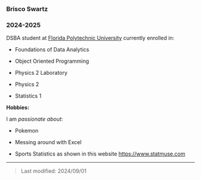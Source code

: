 ### Brisco Swartz

### 2024-2025 

DSBA student at [Florida Polytechnic University](https://www.floridapoly.edu) currently enrolled in: 

- Foundations of Data Analytics

- Object Oriented Programming

- Physics 2 Laboratory

- Physics 2

- Statistics 1

**Hobbies:**

I am _passionate about_: 

- Pokemon

- Messing around with Excel

- Sports Statistics as shown in this website <https://www.statmuse.com>

***

> Last modified: 2024/09/01
